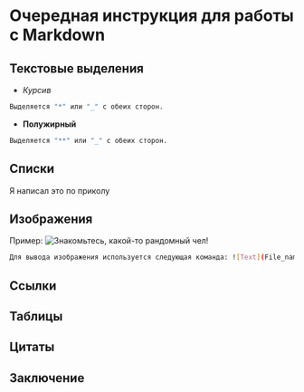 # Очередная инструкция для работы с Markdown

## Текстовые выделения

* *Курсив*
```sh
Выделяется "*" или "_" с обеих сторон.
```

* __Полужирный__
```sh
Выделяется "**" или "_" с обеих сторон.
```
## Списки
Я написал это по приколу

## Изображения

Пример:
![Знакомьтесь, какой-то рандомный чел!](chel.jpg)
```sh
Для вывода изображения используется следующая команда: ![Text](File_name)
```

## Ссылки

## Таблицы

## Цитаты

## Заключение